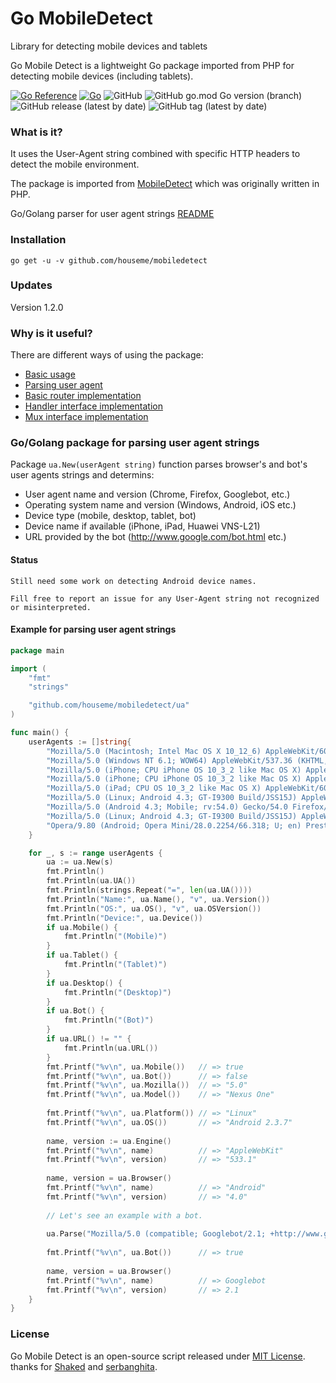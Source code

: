 # Go MobileDetect

 Library for detecting mobile devices and tablets

 Go Mobile Detect is a lightweight Go package imported from PHP for detecting mobile devices (including tablets).

[![Go Reference](https://pkg.go.dev/badge/github.com/houseme/mobiledetect.svg)](https://pkg.go.dev/github.com/houseme/mobiledetect)
[![Go](https://github.com/houseme/mobiledetect/actions/workflows/go.yml/badge.svg)](https://github.com/housemecn/mobiledetect/actions/workflows/go.yml)
![GitHub](https://img.shields.io/github/license/houseme/mobiledetect?style=plastic)
![GitHub go.mod Go version (branch)](https://img.shields.io/github/go-mod/go-version/houseme/mobiledetect/main?style=flat-square)
![GitHub release (latest by date)](https://img.shields.io/github/v/release/houseme/mobiledetect?style=flat-square)
![GitHub tag (latest by date)](https://img.shields.io/github/v/tag/houseme/mobiledetect?style=flat-square)

### What is it?

It uses the User-Agent string combined with specific HTTP headers to detect the mobile environment.

The package is imported from [MobileDetect](http://mobiledetect.net/) which was originally written in PHP.

Go/Golang parser for user agent strings [README](ua/README.md)


### Installation 

```shell
go get -u -v github.com/houseme/mobiledetect 
```

### Updates 

Version 1.2.0


### Why is it useful?

There are different ways of using the package: 

- [Basic usage](examples/app.go) 
- [Parsing user agent](examples/ua/ua.go) 
- [Basic router implementation](examples/router/main.go)
- [Handler interface implementation](examples/handler/main.go)
- [Mux interface implementation](examples/mux/main.go)

### Go/Golang package for parsing user agent strings

Package `ua.New(userAgent string)` function parses browser's and bot's user agents strings and determins:
+ User agent name and version (Chrome, Firefox, Googlebot, etc.)
+ Operating system name and version  (Windows, Android, iOS etc.)
+ Device type (mobile, desktop, tablet, bot)
+ Device name if available (iPhone, iPad, Huawei VNS-L21)
+ URL provided by the bot (http://www.google.com/bot.html etc.)

#### Status

    Still need some work on detecting Android device names.

    Fill free to report an issue for any User-Agent string not recognized or misinterpreted.

#### Example for parsing user agent strings

```go
package main

import (
    "fmt"
    "strings"

    "github.com/houseme/mobiledetect/ua"
)

func main() {
    userAgents := []string{
        "Mozilla/5.0 (Macintosh; Intel Mac OS X 10_12_6) AppleWebKit/603.3.8 (KHTML, like Gecko) Version/10.1.2 Safari/603.3.8",
        "Mozilla/5.0 (Windows NT 6.1; WOW64) AppleWebKit/537.36 (KHTML, like Gecko) Chrome/59.0.3071.115 Safari/537.36",
        "Mozilla/5.0 (iPhone; CPU iPhone OS 10_3_2 like Mac OS X) AppleWebKit/603.2.4 (KHTML, like Gecko) Version/10.0 Mobile/14F89 Safari/602.1",	
        "Mozilla/5.0 (iPhone; CPU iPhone OS 10_3_2 like Mac OS X) AppleWebKit/603.2.4 (KHTML, like Gecko) FxiOS/8.1.1b4948 Mobile/14F89 Safari/603.2.4",
        "Mozilla/5.0 (iPad; CPU OS 10_3_2 like Mac OS X) AppleWebKit/603.2.4 (KHTML, like Gecko) Version/10.0 Mobile/14F89 Safari/602.1",
        "Mozilla/5.0 (Linux; Android 4.3; GT-I9300 Build/JSS15J) AppleWebKit/537.36 (KHTML, like Gecko) Chrome/59.0.3071.125 Mobile Safari/537.36",
        "Mozilla/5.0 (Android 4.3; Mobile; rv:54.0) Gecko/54.0 Firefox/54.0",
        "Mozilla/5.0 (Linux; Android 4.3; GT-I9300 Build/JSS15J) AppleWebKit/537.36 (KHTML, like Gecko) Chrome/55.0.2883.91 Mobile Safari/537.36 OPR/42.9.2246.119956",
        "Opera/9.80 (Android; Opera Mini/28.0.2254/66.318; U; en) Presto/2.12.423 Version/12.16",
    }

    for _, s := range userAgents {
        ua := ua.New(s)
        fmt.Println()
        fmt.Println(ua.UA())
        fmt.Println(strings.Repeat("=", len(ua.UA())))
        fmt.Println("Name:", ua.Name(), "v", ua.Version())
        fmt.Println("OS:", ua.OS(), "v", ua.OSVersion())
        fmt.Println("Device:", ua.Device())
        if ua.Mobile() {
            fmt.Println("(Mobile)")
        }
        if ua.Tablet() {
            fmt.Println("(Tablet)")
        }
        if ua.Desktop() {
            fmt.Println("(Desktop)")
        }
        if ua.Bot() {
            fmt.Println("(Bot)")
        }
        if ua.URL() != "" {
            fmt.Println(ua.URL())
        }
        fmt.Printf("%v\n", ua.Mobile())   // => true
        fmt.Printf("%v\n", ua.Bot())      // => false
        fmt.Printf("%v\n", ua.Mozilla())  // => "5.0"
        fmt.Printf("%v\n", ua.Model())    // => "Nexus One"
    
        fmt.Printf("%v\n", ua.Platform()) // => "Linux"
        fmt.Printf("%v\n", ua.OS())       // => "Android 2.3.7"
    
        name, version := ua.Engine()
        fmt.Printf("%v\n", name)          // => "AppleWebKit"
        fmt.Printf("%v\n", version)       // => "533.1"
    
        name, version = ua.Browser()
        fmt.Printf("%v\n", name)          // => "Android"
        fmt.Printf("%v\n", version)       // => "4.0"
    
        // Let's see an example with a bot.
    
        ua.Parse("Mozilla/5.0 (compatible; Googlebot/2.1; +http://www.google.com/bot.html)")
    
        fmt.Printf("%v\n", ua.Bot())      // => true
    
        name, version = ua.Browser()
        fmt.Printf("%v\n", name)          // => Googlebot
        fmt.Printf("%v\n", version)       // => 2.1
    }
}
```

### License

Go Mobile Detect is an open-source script released under [MIT License](http://www.opensource.org/licenses/mit-license.php). thanks for [Shaked](https://github.com/Shaked/gomobiledetect) and [serbanghita](https://github.com/serbanghita/Mobile-Detect).
